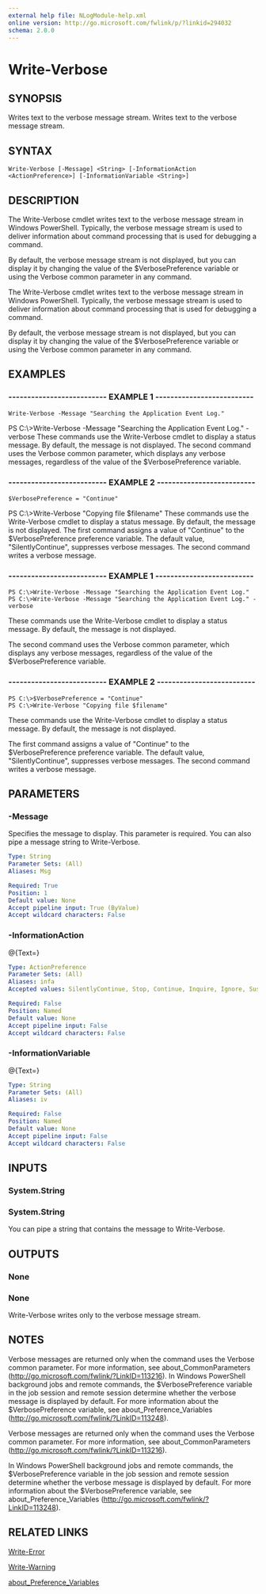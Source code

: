 ```yaml
---
external help file: NLogModule-help.xml
online version: http://go.microsoft.com/fwlink/p/?linkid=294032
schema: 2.0.0
---
```


# Write-Verbose
## SYNOPSIS
Writes text to the verbose message stream.
Writes text to the verbose message stream.

## SYNTAX

```
Write-Verbose [-Message] <String> [-InformationAction <ActionPreference>] [-InformationVariable <String>]
```

## DESCRIPTION
The Write-Verbose cmdlet writes text to the verbose message stream in Windows PowerShell.
Typically, the verbose message stream is used to deliver information about command processing that is used for debugging a command.

By default, the verbose message stream is not displayed, but you can display it by changing the value of the $VerbosePreference variable or using the Verbose common parameter in any command.

The Write-Verbose cmdlet writes text to the verbose message stream in Windows PowerShell.
Typically, the verbose message stream is used to deliver information about command processing that is used for debugging a command.

By default, the verbose message stream is not displayed, but you can display it by changing the value of the $VerbosePreference variable or using the Verbose common parameter in any command.

## EXAMPLES

### -------------------------- EXAMPLE 1 --------------------------
```
Write-Verbose -Message "Searching the Application Event Log."
```

PS C:\\\>Write-Verbose -Message "Searching the Application Event Log." -verbose
These commands use the Write-Verbose cmdlet to display a status message.
By default, the message is not displayed.
The second command uses the Verbose common parameter, which displays any verbose messages, regardless of the value of the $VerbosePreference variable.

### -------------------------- EXAMPLE 2 --------------------------
```
$VerbosePreference = "Continue"
```

PS C:\\\>Write-Verbose "Copying file $filename"
These commands use the Write-Verbose cmdlet to display a status message.
By default, the message is not displayed.
The first command assigns a value of "Continue" to the $VerbosePreference preference variable.
The default value, "SilentlyContinue", suppresses verbose messages.
The second command writes a verbose message.

### -------------------------- EXAMPLE 1 --------------------------
```
PS C:\>Write-Verbose -Message "Searching the Application Event Log."
PS C:\>Write-Verbose -Message "Searching the Application Event Log." -verbose
```

These commands use the Write-Verbose cmdlet to display a status message.
By default, the message is not displayed.

The second command uses the Verbose common parameter, which displays any verbose messages, regardless of the value of the $VerbosePreference variable.

### -------------------------- EXAMPLE 2 --------------------------
```
PS C:\>$VerbosePreference = "Continue"
PS C:\>Write-Verbose "Copying file $filename"
```

These commands use the Write-Verbose cmdlet to display a status message.
By default, the message is not displayed.

The first command assigns a value of "Continue" to the $VerbosePreference preference variable.
The default value, "SilentlyContinue", suppresses verbose messages.
The second command writes a verbose message.

## PARAMETERS

### -Message
Specifies the message to display.
This parameter is required.
You can also pipe a message string to Write-Verbose.

```yaml
Type: String
Parameter Sets: (All)
Aliases: Msg

Required: True
Position: 1
Default value: None
Accept pipeline input: True (ByValue)
Accept wildcard characters: False
```

### -InformationAction
@{Text=}

```yaml
Type: ActionPreference
Parameter Sets: (All)
Aliases: infa
Accepted values: SilentlyContinue, Stop, Continue, Inquire, Ignore, Suspend

Required: False
Position: Named
Default value: None
Accept pipeline input: False
Accept wildcard characters: False
```

### -InformationVariable
@{Text=}

```yaml
Type: String
Parameter Sets: (All)
Aliases: iv

Required: False
Position: Named
Default value: None
Accept pipeline input: False
Accept wildcard characters: False
```

## INPUTS

### System.String

### System.String
You can pipe a string that contains the message to Write-Verbose.

## OUTPUTS

### None

### None
Write-Verbose writes only to the verbose message stream.

## NOTES
Verbose messages are returned only when the command uses the Verbose common parameter.
For more information, see about_CommonParameters (http://go.microsoft.com/fwlink/?LinkID=113216).
In Windows PowerShell background jobs and remote commands, the $VerbosePreference variable in the job session and remote session determine whether the verbose message is displayed by default.
For more information about the $VerbosePreference variable, see about_Preference_Variables (http://go.microsoft.com/fwlink/?LinkID=113248).

Verbose messages are returned only when the command uses the Verbose common parameter.
For more information, see about_CommonParameters (http://go.microsoft.com/fwlink/?LinkID=113216).

In Windows PowerShell background jobs and remote commands, the $VerbosePreference variable in the job session and remote session determine whether the verbose message is displayed by default.
For more information about the $VerbosePreference variable, see about_Preference_Variables (http://go.microsoft.com/fwlink/?LinkID=113248).

## RELATED LINKS

[Write-Error]()

[Write-Warning]()

[about_Preference_Variables]()

